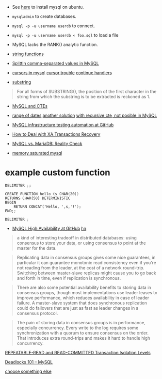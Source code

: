 - See [here](https://www.digitalocean.com/community/tutorials/how-to-install-mysql-on-ubuntu-16-04) to install mysql on ubuntu.

- ```mysqladmin``` to create databases.

- ```mysql -p -u username userdb``` to connect.

- ```mysql -p -u username userdb < foo.sql``` to load a file

- MySQL lacks the RANK() analytic function.

- [string functions](https://dev.mysql.com/doc/refman/5.7/en/string-functions.html)

- [Splittin comma-separated values in MySQL](https://www.periscopedata.com/blog/splitting-comma-separated-values-in-mysql.html)

- [cursors in mysql](https://dev.mysql.com/doc/refman/5.7/en/cursors.html) [cursor trouble](http://rpbouman.blogspot.com.es/2005/09/why-repeat-and-while-are-usually-not.html) [continue handlers](https://dev.mysql.com/doc/refman/5.7/en/declare-handler.html)

- [substring](https://dev.mysql.com/doc/refman/5.7/en/string-functions.html#function_substring)

> For all forms of SUBSTRING(), the position of the first character in the string from which the substring is to be extracted is reckoned as 1.

- [MySQL and CTEs](http://stackoverflow.com/questions/1382573/how-do-you-use-the-with-clause-in-mysql)

- [range of dates](http://stackoverflow.com/questions/9295616/how-to-get-list-of-dates-between-two-dates-in-mysql-select-query) [another solution](http://stackoverflow.com/questions/510012/get-a-list-of-dates-between-two-dates) [with recursive cte, not posible in MySQL](http://stackoverflow.com/questions/7824831/generate-dates-between-date-ranges)

- [MySQL infrastructure testing automation at GitHub](https://news.ycombinator.com/item?id=14711814)

- [How to Deal with XA Transactions Recovery](https://www.percona.com/blog/2017/09/22/how-to-deal-with-xa-transactions-recovery/)

- [MySQL vs. MariaDB: Reality Check](https://www.percona.com/blog/2017/11/02/mysql-vs-mariadb-reality-check/)

- [memory saturated mysql](https://blog.koehntopp.info/2021/02/28/memory-saturated-mysql.html)

# example custom function 

    DELIMITER ;;

    CREATE FUNCTION hello (s CHAR(20))
    RETURNS CHAR(50) DETERMINISTIC
    BEGIN
        RETURN CONCAT('Hello, ',s,'!');
    END;;

    DELIMITER ;

- [MySQL High Availability at GitHub](https://githubengineering.com/mysql-high-availability-at-github/) [hn](https://news.ycombinator.com/item?id=17357319)

>  a kind of interesting tradeoff in distributed databases: using consensus to store your data, or using consensus to point at the master for the data.

> Replicating data in consensus groups gives some nice guarantees, in particular it can guarantee monotonic read consistency even if you're not reading from the leader, at the cost of a network round-trip. Switching between master-slave replicas might cause you to go back and forth in time, even if replication is synchronous.

> There are also some potential availability benefits to storing data in consensus groups, though most implementations use leader leases to improve performance, which reduces availability in case of leader failure. A master-slave system that does synchronous replication could do failovers that are just as fast as leader changes in a consensus protocol.

> The pain of storing data in consensus groups is in performance, especially concurrency. Every write to the log requires some synchronization with a quorum to ensure consensus on the order. That introduces extra round-trips and makes it hard to handle high concurrency.

[REPEATABLE-READ and READ-COMMITTED Transaction Isolation Levels](https://www.percona.com/blog/2012/08/28/differences-between-read-committed-and-repeatable-read-transaction-isolation-levels/)

[Deadlocks 101 – MySQL](https://sergiuoltean.com/2019/04/25/deadlocks-101-mysql/)

[choose something else](https://grimoire.ca/mysql/choose-something-else)

